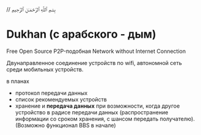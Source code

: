 // بِسۡمِ ٱللَّهِ ٱلرَّحۡمَـٰنِ ٱلرَّحِيمِ‎

#  Dukhan (с арабского - дым)
Free Open Source P2P-подобная Network without Internet Connection

Двунаправленное соединение устройств по wifi, автономной сеть среди мобильных устройств.

в планах
- протокол передачи данных
- список рекомендуемых устройств
- хранение и **передача данных** при возможности, когда другое устройство в радисе передачи данных (распространение информации со сроком хранения, с шансом передать получателю). (Возможно функционал BBS в начале)
